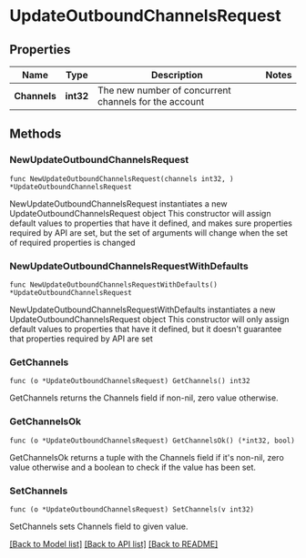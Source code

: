 # UpdateOutboundChannelsRequest

## Properties

Name | Type | Description | Notes
------------ | ------------- | ------------- | -------------
**Channels** | **int32** | The new number of concurrent channels for the account | 

## Methods

### NewUpdateOutboundChannelsRequest

`func NewUpdateOutboundChannelsRequest(channels int32, ) *UpdateOutboundChannelsRequest`

NewUpdateOutboundChannelsRequest instantiates a new UpdateOutboundChannelsRequest object
This constructor will assign default values to properties that have it defined,
and makes sure properties required by API are set, but the set of arguments
will change when the set of required properties is changed

### NewUpdateOutboundChannelsRequestWithDefaults

`func NewUpdateOutboundChannelsRequestWithDefaults() *UpdateOutboundChannelsRequest`

NewUpdateOutboundChannelsRequestWithDefaults instantiates a new UpdateOutboundChannelsRequest object
This constructor will only assign default values to properties that have it defined,
but it doesn't guarantee that properties required by API are set

### GetChannels

`func (o *UpdateOutboundChannelsRequest) GetChannels() int32`

GetChannels returns the Channels field if non-nil, zero value otherwise.

### GetChannelsOk

`func (o *UpdateOutboundChannelsRequest) GetChannelsOk() (*int32, bool)`

GetChannelsOk returns a tuple with the Channels field if it's non-nil, zero value otherwise
and a boolean to check if the value has been set.

### SetChannels

`func (o *UpdateOutboundChannelsRequest) SetChannels(v int32)`

SetChannels sets Channels field to given value.



[[Back to Model list]](../README.md#documentation-for-models) [[Back to API list]](../README.md#documentation-for-api-endpoints) [[Back to README]](../README.md)


